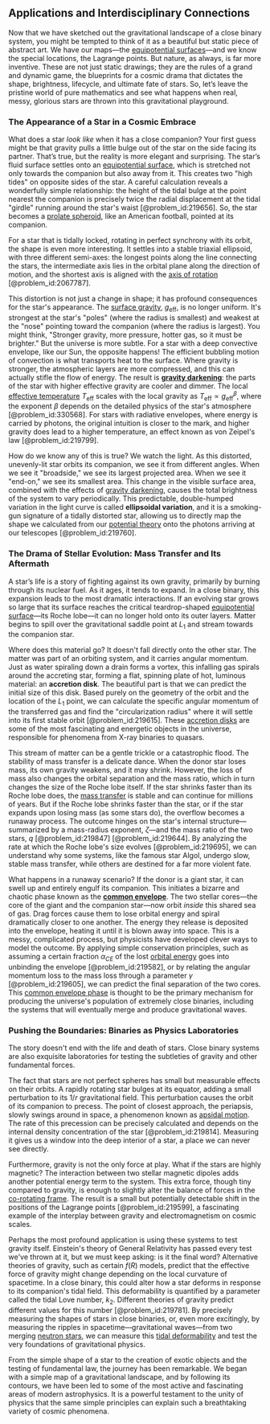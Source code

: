 ## Applications and Interdisciplinary Connections

Now that we have sketched out the gravitational landscape of a close binary system, you might be tempted to think of it as a beautiful but static piece of abstract art. We have our maps—the [equipotential surfaces](@article_id:158180)—and we know the special locations, the Lagrange points. But nature, as always, is far more inventive. These are not just static drawings; they are the rules of a grand and dynamic game, the blueprints for a cosmic drama that dictates the shape, brightness, lifecycle, and ultimate fate of stars. So, let’s leave the pristine world of pure mathematics and see what happens when real, messy, glorious stars are thrown into this gravitational playground.

### The Appearance of a Star in a Cosmic Embrace

What does a star *look like* when it has a close companion? Your first guess might be that gravity pulls a little bulge out of the star on the side facing its partner. That’s true, but the reality is more elegant and surprising. The star’s fluid surface settles onto an [equipotential surface](@article_id:263224), which is stretched not only towards the companion but also away from it. This creates two "high tides" on opposite sides of the star. A careful calculation reveals a wonderfully simple relationship: the height of the tidal bulge at the point nearest the companion is precisely twice the radial displacement at the tidal "girdle" running around the star's waist [@problem_id:219656]. So, the star becomes a [prolate spheroid](@article_id:175944), like an American football, pointed at its companion.

For a star that is tidally locked, rotating in perfect synchrony with its orbit, the shape is even more interesting. It settles into a stable triaxial ellipsoid, with three different semi-axes: the longest points along the line connecting the stars, the intermediate axis lies in the orbital plane along the direction of motion, and the shortest axis is aligned with the [axis of rotation](@article_id:186600) [@problem_id:2067787].

This distortion is not just a change in shape; it has profound consequences for the star's appearance. The [surface gravity](@article_id:160071), $g_{\text{eff}}$, is no longer uniform. It's strongest at the star's "poles" (where the radius is smallest) and weakest at the "nose" pointing toward the companion (where the radius is largest). You might think, "Stronger gravity, more pressure, hotter gas, so it must be brighter." But the universe is more subtle. For a star with a deep convective envelope, like our Sun, the opposite happens! The efficient bubbling motion of convection is what transports heat to the surface. Where gravity is stronger, the atmospheric layers are more compressed, and this can actually stifle the flow of energy. The result is **[gravity darkening](@article_id:161282)**: the parts of the star with higher effective gravity are cooler and dimmer. The local [effective temperature](@article_id:161466) $T_{\text{eff}}$ scales with the local gravity as $T_{\text{eff}} \propto g_{\text{eff}}^{\beta}$, where the exponent $\beta$ depends on the detailed physics of the star's atmosphere [@problem_id:330568]. For stars with radiative envelopes, where energy is carried by photons, the original intuition is closer to the mark, and higher gravity does lead to a higher temperature, an effect known as von Zeipel's law [@problem_id:219799].

How do we know any of this is true? We watch the light. As this distorted, unevenly-lit star orbits its companion, we see it from different angles. When we see it "broadside," we see its largest projected area. When we see it "end-on," we see its smallest area. This change in the visible surface area, combined with the effects of [gravity darkening](@article_id:161282), causes the total brightness of the system to vary periodically. This predictable, double-humped variation in the light curve is called **ellipsoidal variation**, and it is a smoking-gun signature of a tidally distorted star, allowing us to directly map the shape we calculated from our [potential theory](@article_id:140930) onto the photons arriving at our telescopes [@problem_id:219760].

### The Drama of Stellar Evolution: Mass Transfer and Its Aftermath

A star’s life is a story of fighting against its own gravity, primarily by burning through its nuclear fuel. As it ages, it tends to expand. In a close binary, this expansion leads to the most dramatic interactions. If an evolving star grows so large that its surface reaches the critical teardrop-shaped [equipotential surface](@article_id:263224)—its Roche lobe—it can no longer hold onto its outer layers. Matter begins to spill over the gravitational saddle point at $L_1$ and stream towards the companion star.

Where does this material go? It doesn't fall directly onto the other star. The matter was part of an orbiting system, and it carries angular momentum. Just as water spiraling down a drain forms a vortex, this infalling gas spirals around the accreting star, forming a flat, spinning plate of hot, luminous material: an **accretion disk**. The beautiful part is that we can predict the initial size of this disk. Based purely on the geometry of the orbit and the location of the $L_1$ point, we can calculate the specific angular momentum of the transferred gas and find the "circularization radius" where it will settle into its first stable orbit [@problem_id:219615]. These [accretion disks](@article_id:159479) are some of the most fascinating and energetic objects in the universe, responsible for phenomena from X-ray binaries to quasars.

This stream of matter can be a gentle trickle or a catastrophic flood. The stability of mass transfer is a delicate dance. When the donor star loses mass, its own gravity weakens, and it may shrink. However, the loss of mass also changes the orbital separation and the mass ratio, which in turn changes the size of the Roche lobe itself. If the star shrinks faster than its Roche lobe does, the [mass transfer](@article_id:150586) is stable and can continue for millions of years. But if the Roche lobe shrinks faster than the star, or if the star expands upon losing mass (as some stars do), the overflow becomes a runaway process. The outcome hinges on the star's internal structure—summarized by a mass-radius exponent, $\zeta$—and the mass ratio of the two stars, $q$ [@problem_id:219847] [@problem_id:219644]. By analyzing the rate at which the Roche lobe's size evolves [@problem_id:219695], we can understand why some systems, like the famous star Algol, undergo slow, stable mass transfer, while others are destined for a far more violent fate.

What happens in a runaway scenario? If the donor is a giant star, it can swell up and entirely engulf its companion. This initiates a bizarre and chaotic phase known as the **[common envelope](@article_id:160682)**. The two stellar cores—the core of the giant and the companion star—now orbit *inside* this shared sea of gas. Drag forces cause them to lose orbital energy and spiral dramatically closer to one another. The energy they release is deposited into the envelope, heating it until it is blown away into space. This is a messy, complicated process, but physicists have developed clever ways to model the outcome. By applying simple conservation principles, such as assuming a certain fraction $\alpha_{CE}$ of the lost [orbital energy](@article_id:157987) goes into unbinding the envelope [@problem_id:219582], or by relating the angular momentum loss to the mass loss through a parameter $\gamma$ [@problem_id:219605], we can predict the final separation of the two cores. This [common envelope phase](@article_id:158206) is thought to be the primary mechanism for producing the universe's population of extremely close binaries, including the systems that will eventually merge and produce gravitational waves.

### Pushing the Boundaries: Binaries as Physics Laboratories

The story doesn't end with the life and death of stars. Close binary systems are also exquisite laboratories for testing the subtleties of gravity and other fundamental forces.

The fact that stars are not perfect spheres has small but measurable effects on their orbits. A rapidly rotating star bulges at its equator, adding a small perturbation to its $1/r$ gravitational field. This perturbation causes the orbit of its companion to precess. The point of closest approach, the periapsis, slowly swings around in space, a phenomenon known as [apsidal motion](@article_id:161013). The rate of this precession can be precisely calculated and depends on the internal density concentration of the star [@problem_id:219814]. Measuring it gives us a window into the deep interior of a star, a place we can never see directly.

Furthermore, gravity is not the only force at play. What if the stars are highly magnetic? The interaction between two stellar magnetic dipoles adds another potential energy term to the system. This extra force, though tiny compared to gravity, is enough to slightly alter the balance of forces in the [co-rotating frame](@article_id:145514). The result is a small but potentially detectable shift in the positions of the Lagrange points [@problem_id:219599], a fascinating example of the interplay between gravity and electromagnetism on cosmic scales.

Perhaps the most profound application is using these systems to test gravity itself. Einstein's theory of General Relativity has passed every test we've thrown at it, but we must keep asking: is it the final word? Alternative theories of gravity, such as certain $f(R)$ models, predict that the effective force of gravity might change depending on the local curvature of spacetime. In a close binary, this could alter how a star deforms in response to its companion's tidal field. This deformability is quantified by a parameter called the tidal Love number, $k_2$. Different theories of gravity predict different values for this number [@problem_id:219781]. By precisely measuring the shapes of stars in close binaries, or, even more excitingly, by measuring the ripples in spacetime—gravitational waves—from two merging [neutron stars](@article_id:139189), we can measure this [tidal deformability](@article_id:159401) and test the very foundations of gravitational physics.

From the simple shape of a star to the creation of exotic objects and the testing of fundamental law, the journey has been remarkable. We began with a simple map of a gravitational landscape, and by following its contours, we have been led to some of the most active and fascinating areas of modern astrophysics. It is a powerful testament to the unity of physics that the same simple principles can explain such a breathtaking variety of cosmic phenomena.